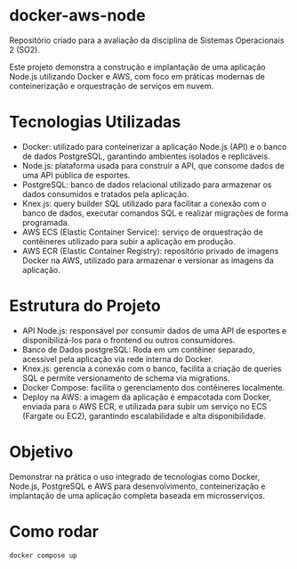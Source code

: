 # docker-aws-node

Repositório criado para a avaliação da disciplina de Sistemas Operacionais 2 (SO2).

Este projeto demonstra a construção e implantação de uma aplicação Node.js utilizando Docker e AWS, com foco em práticas modernas de conteinerização e orquestração de serviços em nuvem.

# Tecnologias Utilizadas

- Docker: utilizado para conteinerizar a aplicação Node.js (API) e o banco de dados PostgreSQL, garantindo ambientes isolados e replicáveis.
- Node.js: plataforma usada para construir a API, que consome dados de uma API pública de esportes.
- PostgreSQL: banco de dados relacional utilizado para armazenar os dados consumidos e tratados pela aplicação.
- Knex.js: query builder SQL utilizado para facilitar a conexão com o banco de dados, executar comandos SQL e realizar migrações de forma programada.
- AWS ECS (Elastic Container Service): serviço de orquestração de contêineres utilizado para subir a aplicação em produção.
- AWS ECR (Elastic Container Registry): repositório privado de imagens Docker na AWS, utilizado para armazenar e versionar as imagens da aplicação.

# Estrutura do Projeto

- API Node.js: responsável por consumir dados de uma API de esportes e disponibilizá-los para o frontend ou outros consumidores.
- Banco de Dados postgreSQL: Roda em um contêiner separado, acessível pela aplicação via rede interna do Docker.
- Knex.js: gerencia a conexão com o banco, facilita a criação de queries SQL e permite versionamento de schema via migrations.
- Docker Compose: facilita o gerenciamento dos contêineres localmente.
- Deploy na AWS: a imagem da aplicação é empacotada com Docker, enviada para o AWS ECR, e utilizada para subir um serviço no ECS (Fargate ou EC2), garantindo escalabilidade e alta disponibilidade.

# Objetivo

Demonstrar na prática o uso integrado de tecnologias como Docker, Node.js, PostgreSQL e AWS para desenvolvimento, conteinerização e implantação de uma aplicação completa baseada em microsserviços.

# Como rodar

`docker compose up`

